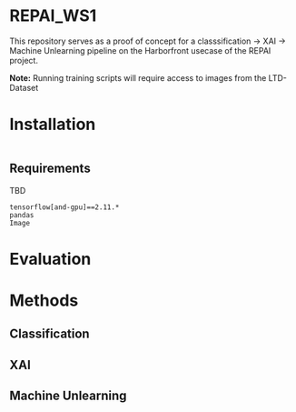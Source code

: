 # REPAI_WS1
This repository serves as a proof of concept for a classsification -> XAI -> Machine Unlearning pipeline on the Harborfront usecase of the REPAI project.

**Note:** Running training scripts will require access to images from the LTD-Dataset 

# Installation
```

```

## Requirements
TBD
```
tensorflow[and-gpu]==2.11.*
pandas
Image
```
# Evaluation

# Methods

## Classification

## XAI

## Machine Unlearning